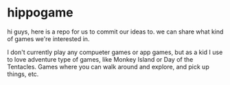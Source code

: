 # hippogame
hi guys, here is a repo for us to commit our ideas to. we can share what kind of games we're interested in. 

I don't currently play any compueter games or app games, but as a kid I use to love adventure type of games, like Monkey Island or Day of the Tentacles. Games where you can walk around and explore, and pick up things, etc. 
